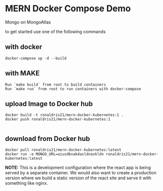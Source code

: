 # MERN Docker Compose Demo

Mongo on MongoAtlas

to get started use one of the following commands

## with docker
```console
docker-compose up -d --build
```

## with MAKE
```console
Run `make build` from root to build containers
Run `make run` from root to run containers with docker-compose
```



## upload Image to Docker hub
```console
docker build -t ronaldris21/mern-docker-kubernetes:1 .
docker push ronaldris21/mern-docker-kubernetes:1 


```

## download from Docker hub
```console
docker pull ronaldris21/mern-docker-kubernetes:latest
docker run -e MONGO_URL=aiusdbnakdasldnaskldn ronaldris21/mern-docker-kubernetes:latest
```


**NOTE:** This is a development configuration where the react app is being served by a separate container. We would also want to create a production version where we build a static version of the react site and serve it with something like nginx.
